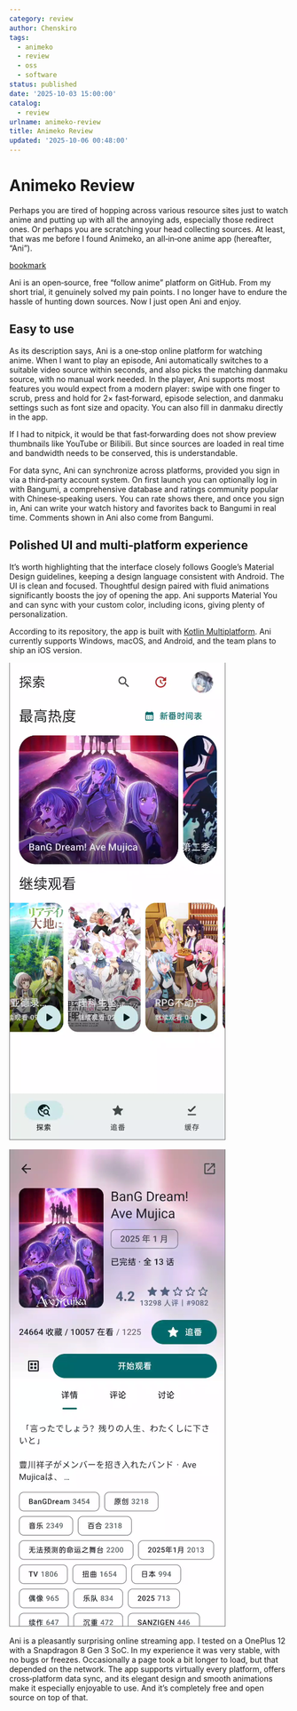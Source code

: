 ```yaml
---
category: review
author: Chenskiro
tags:
  - animeko
  - review
  - oss
  - software
status: published
date: '2025-10-03 15:00:00'
catalog:
  - review
urlname: animeko-review
title: Animeko Review
updated: '2025-10-06 00:48:00'
---
```


# Animeko Review


Perhaps you are tired of hopping across various resource sites just to watch anime and putting up with all the annoying ads, especially those redirect ones. Or perhaps you are scratching your head collecting sources. At least, that was me before I found Animeko, an all‑in‑one anime app (hereafter, “Ani”).


[bookmark](https://github.com/open-ani/animeko/)


Ani is an open‑source, free “follow anime” platform on GitHub. From my short trial, it genuinely solved my pain points. I no longer have to endure the hassle of hunting down sources. Now I just open Ani and enjoy.


## Easy to use


As its description says, Ani is a one‑stop online platform for watching anime. When I want to play an episode, Ani automatically switches to a suitable video source within seconds, and also picks the matching danmaku source, with no manual work needed. In the player, Ani supports most features you would expect from a modern player: swipe with one finger to scrub, press and hold for 2× fast‑forward, episode selection, and danmaku settings such as font size and opacity. You can also fill in danmaku directly in the app.


If I had to nitpick, it would be that fast‑forwarding does not show preview thumbnails like YouTube or Bilibili. But since sources are loaded in real time and bandwidth needs to be conserved, this is understandable.


For data sync, Ani can synchronize across platforms, provided you sign in via a third‑party account system. On first launch you can optionally log in with Bangumi, a comprehensive database and ratings community popular with Chinese‑speaking users. You can rate shows there, and once you sign in, Ani can write your watch history and favorites back to Bangumi in real time. Comments shown in Ani also come from Bangumi.


## Polished UI and multi‑platform experience


It’s worth highlighting that the interface closely follows Google’s Material Design guidelines, keeping a design language consistent with Android. The UI is clean and focused. Thoughtful design paired with fluid animations significantly boosts the joy of opening the app. Ani supports Material You and can sync with your custom color, including icons, giving plenty of personalization.


According to its repository, the app is built with [Kotlin Multiplatform](https://kotlinlang.org/docs/multiplatform.html). Ani currently supports Windows, macOS, and Android, and the team plans to ship an iOS version.


![image.png](assets/c74aca252a864708985704a283161e51.png)


![image.png](assets/51bd2c68a572656ccea9e07198cbb1ad.png)


Ani is a pleasantly surprising online streaming app. I tested on a OnePlus 12 with a Snapdragon 8 Gen 3 SoC. In my experience it was very stable, with no bugs or freezes. Occasionally a page took a bit longer to load, but that depended on the network. The app supports virtually every platform, offers cross‑platform data sync, and its elegant design and smooth animations make it especially enjoyable to use. And it’s completely free and open source on top of that.

